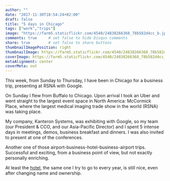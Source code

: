 ```yaml
---
author: ""
date: "2017-11-30T18:54:24+02:00"
draft: false
title: "5 days in Chicago"
tags: ["work","trips"]
image: "https://farm5.staticflickr.com/4540/24838266368_78b582d4cc_b.jpg"
comments: true     # set false to hide Disqus comments
share: true        # set false to share buttons
thumbnailImagePosition: right
thumbnailImage: https://farm5.staticflickr.com/4540/24838266368_78b582d4cc_b.jpg
coverImage: https://farm5.staticflickr.com/4540/24838266368_78b582d4cc_b.jpg
metaAlignment: center
coverMeta: out
---
```


This week, from Sunday to Thursday, I have been in Chicago for a business trip, presenting at RSNA with Google.

<!--more-->

On Sunday I flew from Buffalo to Chicago. Upon arrival I took an Uber and went straight to the largest event space in North America: McCormick Place, where the largest medical imaging trade show in the world (RSNA) was taking place.

My company, Kanteron Systems, was exhibiting with Google, so my team (our President & CCO, and our Asia-Pacific Director) and I spent 5 intense days in meetings, demos, business breakfast and dinners. I was also invited to present at one of the conferences.

Another one of those airport-business-hotel-business-airport trips. Successful and exciting, from a business point of view, but not exactly personally enriching.

At least the [hotel](https://ambassadorchicago.com/), the same one I try to go to every year, is still nice, even after changing name and ownership.

<div id="flickrembed"></div><div style="position:absolute; top:-70px; display:block; text-align:center; z-index:-1;"></div><script src='https://flickrembed.com/embed_v2.js.php?source=flickr&layout=responsive&input=www.flickr.com/photos/jcortell/albums/72157688932928931&sort=5&by=album&theme=default&scale=fill&limit=100&skin=default&autoplay=true'></script>